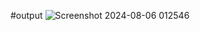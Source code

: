 #output
![Screenshot 2024-08-06 012546](https://github.com/user-attachments/assets/286a425b-da07-4641-8fd4-c8c894cbde10)
